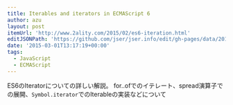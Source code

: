 ```yaml
---
title: Iterables and iterators in ECMAScript 6
author: azu
layout: post
itemUrl: 'http://www.2ality.com/2015/02/es6-iteration.html'
editJSONPath: 'https://github.com/jser/jser.info/edit/gh-pages/data/2015/03/index.json'
date: '2015-03-01T13:17:19+00:00'
tags:
  - JavaScript
  - ECMAScript
---
```

ES6のIteratorについての詳しい解説。
for..ofでのイテレート、spread演算子での展開、`Symbol.iterator`でのIterableの実装などについて
